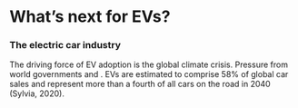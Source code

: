 # What’s next for EVs? 
### The electric car industry 
The driving force of EV adoption is the global climate crisis. Pressure from world governments and . EVs are estimated to comprise 58% of global car sales and represent more than a fourth of all cars on the road in 2040 (Sylvia, 2020). 


